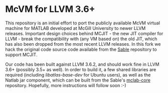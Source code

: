 # McVM for LLVM 3.6+

This repository is an initial effort to port the publicly available McVM virtual machine for MATLAB developed at McGill University to newer LLVM releases. Important design choices behind MCJIT - the new JIT compiler for LLVM - break the compatibility with (any VM based on) the old JIT, which has also been dropped from the most recent LLVM releases. In this fork we hack the original code source code available from the [Sable](https://github.com/Sable/mcvm) repository to support MCJIT.

Our code has been built against LLVM 3.6.2, and should work fine in LLVM 3.6+ (possibly 3.5+ as well). In order to build it, a few shared libraries are required (including *libatlas-base-dev* for Ubuntu users), as well as the Natlab jar component, which can be built from the Sable's [mclab-core](https://github.com/Sable/mclab-core) repository. Hopefully, more instructions will follow soon :-)
